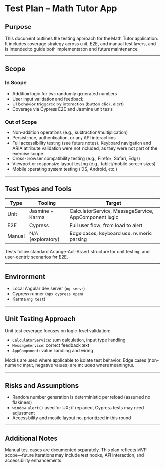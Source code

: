 # Test Plan – Math Tutor App

## Purpose

This document outlines the testing approach for the Math Tutor application. It includes coverage strategy across unit, E2E, and manual test layers, and is intended to guide both implementation and future maintenance.

---

## Scope

### In Scope

- Addition logic for two randomly generated numbers
- User input validation and feedback
- UI behavior triggered by interaction (button click, alert)
- Coverage via Cypress E2E and Jasmine unit tests

### Out of Scope

- Non-addition operations (e.g., subtraction/multiplication)
- Persistence, authentication, or any API interactions
- Full accessibility testing (see future notes). Keyboard navigation and ARIA attribute validation were not included, as they were not part of the exercise scope.
- Cross-browser compatibility testing (e.g., Firefox, Safari, Edge)
- Viewport or responsive layout testing (e.g., tablet/mobile screen sizes)
- Mobile operating system testing (iOS, Android, etc.)

---

## Test Types and Tools

| Type   | Tooling           | Target                                                |
| ------ | ----------------- | ----------------------------------------------------- |
| Unit   | Jasmine + Karma   | CalculatorService, MessageService, AppComponent logic |
| E2E    | Cypress           | Full user flow, from load to alert                    |
| Manual | N/A (exploratory) | Edge cases, keyboard use, numeric parsing             |

Tests follow standard Arrange-Act-Assert structure for unit testing, and user-centric scenarios for E2E.

---

## Environment

- Local Angular dev server (`ng serve`)
- Cypress runner (`npx cypress open`)
- Karma (`ng test`)

---

## Unit Testing Approach

Unit test coverage focuses on logic-level validation:

- `CalculatorService`: sum calculation, input type handling
- `MessageService`: correct feedback text
- `AppComponent`: value handling and wiring

Mocks are used where applicable to isolate test behavior. Edge cases (non-numeric input, negative values) are included where meaningful.

---

## Risks and Assumptions

- Random number generation is deterministic per reload (assumed no flakiness)
- `window.alert()` used for UX; if replaced, Cypress tests may need adjustment
- Accessibility and mobile layout not prioritized in this round

---

## Additional Notes

Manual test cases are documented separately. This plan reflects MVP scope—future iterations may include test hooks, API interaction, and accessibility enhancements.